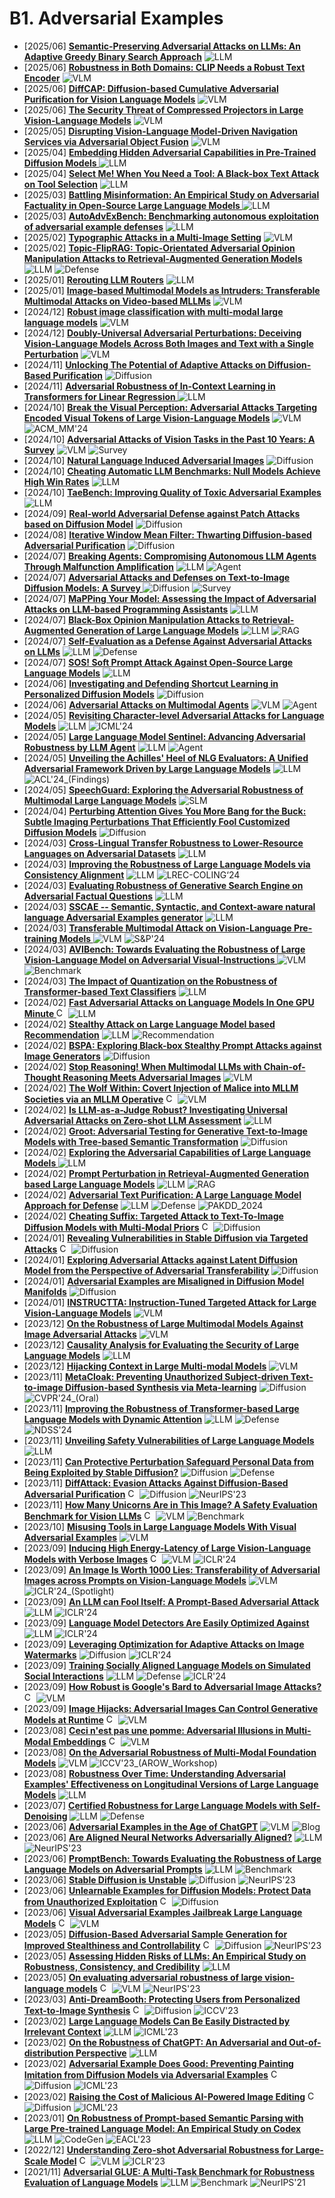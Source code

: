 # B1. Adversarial Examples
- [2025/06] **[Semantic-Preserving Adversarial Attacks on LLMs: An Adaptive Greedy Binary Search Approach](https://arxiv.org/abs/2506.18756)** ![LLM](https://img.shields.io/badge/LLM-589cf4)
- [2025/06] **[Robustness in Both Domains: CLIP Needs a Robust Text Encoder](https://arxiv.org/abs/2506.03355)** ![VLM](https://img.shields.io/badge/VLM-c7688b)
- [2025/06] **[DiffCAP: Diffusion-based Cumulative Adversarial Purification for Vision Language Models](https://arxiv.org/abs/2506.03933)** ![VLM](https://img.shields.io/badge/VLM-c7688b)
- [2025/06] **[The Security Threat of Compressed Projectors in Large Vision-Language Models](https://arxiv.org/abs/2506.00534)** ![VLM](https://img.shields.io/badge/VLM-c7688b)
- [2025/05] **[Disrupting Vision-Language Model-Driven Navigation Services via Adversarial Object Fusion](https://arxiv.org/abs/2505.23266)** ![VLM](https://img.shields.io/badge/VLM-c7688b)
- [2025/04] **[Embedding Hidden Adversarial Capabilities in Pre-Trained Diffusion Models ](https://arxiv.org/abs/2504.08782)** ![LLM](https://img.shields.io/badge/LLM-589cf4)
- [2025/04] **[Select Me! When You Need a Tool: A Black-box Text Attack on Tool Selection](https://arxiv.org/abs/2504.04809)** ![LLM](https://img.shields.io/badge/LLM-589cf4)
- [2025/03] **[Battling Misinformation: An Empirical Study on Adversarial Factuality in Open-Source Large Language Models ](https://arxiv.org/abs/2503.10690)** ![LLM](https://img.shields.io/badge/LLM-589cf4)
- [2025/03] **[AutoAdvExBench: Benchmarking autonomous exploitation of adversarial example defenses](https://arxiv.org/abs/2503.01811)** ![LLM](https://img.shields.io/badge/LLM-589cf4)
- [2025/02] **[Typographic Attacks in a Multi-Image Setting](https://arxiv.org/abs/2502.08193)** ![VLM](https://img.shields.io/badge/VLM-c7688b)
- [2025/02] **[Topic-FlipRAG: Topic-Orientated Adversarial Opinion Manipulation Attacks to Retrieval-Augmented Generation Models](https://arxiv.org/abs/2502.01386)** ![LLM](https://img.shields.io/badge/LLM-589cf4) ![Defense](https://img.shields.io/badge/Defense-87b800)
- [2025/01] **[Rerouting LLM Routers](https://arxiv.org/abs/2501.01818)** ![LLM](https://img.shields.io/badge/LLM-589cf4)
- [2025/01] **[Image-based Multimodal Models as Intruders: Transferable Multimodal Attacks on Video-based MLLMs](https://arxiv.org/abs/2501.01042)** ![VLM](https://img.shields.io/badge/VLM-c7688b)
- [2024/12] **[Robust image classification with multi-modal large language models](https://arxiv.org/abs/2412.10353)** ![VLM](https://img.shields.io/badge/VLM-c7688b)
- [2024/12] **[Doubly-Universal Adversarial Perturbations: Deceiving Vision-Language Models Across Both Images and Text with a Single Perturbation](https://arxiv.org/abs/2412.08108)** ![VLM](https://img.shields.io/badge/VLM-c7688b)
- [2024/11] **[Unlocking The Potential of Adaptive Attacks on Diffusion-Based Purification](https://arxiv.org/abs/2411.16598)** ![Diffusion](https://img.shields.io/badge/Diffusion-a99cf4)
- [2024/11] **[Adversarial Robustness of In-Context Learning in Transformers for Linear Regression ](https://arxiv.org/abs/2411.05189)** ![LLM](https://img.shields.io/badge/LLM-589cf4)
- [2024/10] **[Break the Visual Perception: Adversarial Attacks Targeting Encoded Visual Tokens of Large Vision-Language Models](https://arxiv.org/abs/2410.06699)** ![VLM](https://img.shields.io/badge/VLM-c7688b) ![ACM_MM'24](https://img.shields.io/badge/ACM_MM'24-f1b800)
- [2024/10] **[Adversarial Attacks of Vision Tasks in the Past 10 Years: A Survey](https://arxiv.org/abs/2410.23687)** ![VLM](https://img.shields.io/badge/VLM-c7688b) ![Survey](https://img.shields.io/badge/Survey-87b800)
- [2024/10] **[Natural Language Induced Adversarial Images](https://arxiv.org/abs/2410.08620)** ![Diffusion](https://img.shields.io/badge/Diffusion-a99cf4)
- [2024/10] **[Cheating Automatic LLM Benchmarks: Null Models Achieve High Win Rates](https://arxiv.org/abs/2410.07137)** ![LLM](https://img.shields.io/badge/LLM-589cf4)
- [2024/10] **[TaeBench: Improving Quality of Toxic Adversarial Examples](https://arxiv.org/abs/2410.05573)** ![LLM](https://img.shields.io/badge/LLM-589cf4)
- [2024/09] **[Real-world Adversarial Defense against Patch Attacks based on Diffusion Model](https://arxiv.org/abs/2409.09406)** ![Diffusion](https://img.shields.io/badge/Diffusion-a99cf4)
- [2024/08] **[Iterative Window Mean Filter: Thwarting Diffusion-based Adversarial Purification](https://arxiv.org/abs/2408.10673)** ![Diffusion](https://img.shields.io/badge/Diffusion-a99cf4)
- [2024/07] **[Breaking Agents: Compromising Autonomous LLM Agents Through Malfunction Amplification](https://arxiv.org/abs/2407.20859)** ![LLM](https://img.shields.io/badge/LLM-589cf4) ![Agent](https://img.shields.io/badge/Agent-87b800)
- [2024/07] **[Adversarial Attacks and Defenses on Text-to-Image Diffusion Models: A Survey ](https://arxiv.org/abs/2407.15861)** ![Diffusion](https://img.shields.io/badge/Diffusion-a99cf4) ![Survey](https://img.shields.io/badge/Survey-87b800)
- [2024/07] **[MaPPing Your Model: Assessing the Impact of Adversarial Attacks on LLM-based Programming Assistants](https://arxiv.org/abs/2407.11072)** ![LLM](https://img.shields.io/badge/LLM-589cf4)
- [2024/07] **[Black-Box Opinion Manipulation Attacks to Retrieval-Augmented Generation of Large Language Models](https://arxiv.org/abs/2407.13757)** ![LLM](https://img.shields.io/badge/LLM-589cf4) ![RAG](https://img.shields.io/badge/RAG-87b800)
- [2024/07] **[Self-Evaluation as a Defense Against Adversarial Attacks on LLMs](https://arxiv.org/abs/2407.03234)** ![LLM](https://img.shields.io/badge/LLM-589cf4) ![Defense](https://img.shields.io/badge/Defense-87b800)
- [2024/07] **[SOS! Soft Prompt Attack Against Open-Source Large Language Models](https://arxiv.org/abs/2407.03160)** ![LLM](https://img.shields.io/badge/LLM-589cf4)
- [2024/06] **[Investigating and Defending Shortcut Learning in Personalized Diffusion Models](https://arxiv.org/abs/2406.18944)** ![Diffusion](https://img.shields.io/badge/Diffusion-a99cf4)
- [2024/06] **[Adversarial Attacks on Multimodal Agents](https://arxiv.org/abs/2406.12814)** ![VLM](https://img.shields.io/badge/VLM-c7688b) ![Agent](https://img.shields.io/badge/Agent-87b800)
- [2024/05] **[Revisiting Character-level Adversarial Attacks for Language Models](https://arxiv.org/abs/2405.14646)** ![LLM](https://img.shields.io/badge/LLM-589cf4) ![ICML'24](https://img.shields.io/badge/ICML'24-f1b800)
- [2024/05] **[Large Language Model Sentinel: Advancing Adversarial Robustness by LLM Agent](https://arxiv.org/abs/2405.20770)** ![LLM](https://img.shields.io/badge/LLM-589cf4) ![Agent](https://img.shields.io/badge/Agent-87b800)
- [2024/05] **[Unveiling the Achilles' Heel of NLG Evaluators: A Unified Adversarial Framework Driven by Large Language Models](https://arxiv.org/abs/2405.14646)** ![LLM](https://img.shields.io/badge/LLM-589cf4) ![ACL'24_(Findings)](https://img.shields.io/badge/ACL'24_(Findings)-f1b800)
- [2024/05] **[SpeechGuard: Exploring the Adversarial Robustness of Multimodal Large Language Models](https://arxiv.org/abs/2405.08317)** ![SLM](https://img.shields.io/badge/SLM-39c5bb)
- [2024/04] **[Perturbing Attention Gives You More Bang for the Buck: Subtle Imaging Perturbations That Efficiently Fool Customized Diffusion Models](https://arxiv.org/abs/2404.15081)** ![Diffusion](https://img.shields.io/badge/Diffusion-a99cf4)
- [2024/03] **[Cross-Lingual Transfer Robustness to Lower-Resource Languages on Adversarial Datasets](https://arxiv.org/abs/2403.20056)** ![LLM](https://img.shields.io/badge/LLM-589cf4)
- [2024/03] **[Improving the Robustness of Large Language Models via Consistency Alignment](https://arxiv.org/abs/2403.14221)** ![LLM](https://img.shields.io/badge/LLM-589cf4) ![LREC-COLING‘24](https://img.shields.io/badge/LREC-COLING‘24-f1b800)
- [2024/03] **[Evaluating Robustness of Generative Search Engine on Adversarial Factual Questions](https://arxiv.org/abs/2403.12077)** ![LLM](https://img.shields.io/badge/LLM-589cf4)
- [2024/03] **[SSCAE -- Semantic, Syntactic, and Context-aware natural language Adversarial Examples generator](https://arxiv.org/abs/2403.11833)** ![LLM](https://img.shields.io/badge/LLM-589cf4)
- [2024/03] **[Transferable Multimodal Attack on Vision-Language Pre-training Models ](https://www.computer.org/csdl/proceedings-article/sp/2024/313000a102/1Ub239H4xyg)** ![VLM](https://img.shields.io/badge/VLM-c7688b) ![S&P'24](https://img.shields.io/badge/S&P'24-f1b800)
- [2024/03] **[AVIBench: Towards Evaluating the Robustness of Large Vision-Language Model on Adversarial Visual-Instructions ](https://arxiv.org/abs/2403.09346)** ![VLM](https://img.shields.io/badge/VLM-c7688b) ![Benchmark](https://img.shields.io/badge/Benchmark-87b800)
- [2024/03] **[The Impact of Quantization on the Robustness of Transformer-based Text Classifiers](https://arxiv.org/abs/2403.05365)** ![LLM](https://img.shields.io/badge/LLM-589cf4)
- [2024/02] **[Fast Adversarial Attacks on Language Models In One GPU Minute ](https://arxiv.org/abs/2402.15570)** [<img src="https://github.com/FortAwesome/Font-Awesome/blob/6.x/svgs/brands/github.svg" alt="Code" width="15" height="15">](https://github.com/vinusankars/BEAST) ![LLM](https://img.shields.io/badge/LLM-589cf4)
- [2024/02] **[Stealthy Attack on Large Language Model based Recommendation](https://arxiv.org/abs/2402.14836)** ![LLM](https://img.shields.io/badge/LLM-589cf4) ![Recommendation](https://img.shields.io/badge/Recommendation-87b800)
- [2024/02] **[BSPA: Exploring Black-box Stealthy Prompt Attacks against Image Generators](https://arxiv.org/abs/2402.15218)** ![Diffusion](https://img.shields.io/badge/Diffusion-a99cf4)
- [2024/02] **[Stop Reasoning! When Multimodal LLMs with Chain-of-Thought Reasoning Meets Adversarial Images](https://arxiv.org/abs/2402.14899)** ![VLM](https://img.shields.io/badge/VLM-c7688b)
- [2024/02] **[The Wolf Within: Covert Injection of Malice into MLLM Societies via an MLLM Operative](https://arxiv.org/abs/2402.14859)** [<img src="https://github.com/FortAwesome/Font-Awesome/blob/6.x/svgs/brands/github.svg" alt="Code" width="15" height="15">](https://github.com/ChengshuaiZhao0/The-Wolf-Within) ![VLM](https://img.shields.io/badge/VLM-c7688b)
- [2024/02] **[Is LLM-as-a-Judge Robust? Investigating Universal Adversarial Attacks on Zero-shot LLM Assessment](https://arxiv.org/abs/2402.14016)** ![LLM](https://img.shields.io/badge/LLM-589cf4)
- [2024/02] **[Groot: Adversarial Testing for Generative Text-to-Image Models with Tree-based Semantic Transformation](https://arxiv.org/abs/2402.12100)** ![Diffusion](https://img.shields.io/badge/Diffusion-a99cf4)
- [2024/02] **[Exploring the Adversarial Capabilities of Large Language Models ](https://arxiv.org/abs/2402.09132)** ![LLM](https://img.shields.io/badge/LLM-589cf4)
- [2024/02] **[Prompt Perturbation in Retrieval-Augmented Generation based Large Language Models](https://arxiv.org/abs/2402.07179)** ![LLM](https://img.shields.io/badge/LLM-589cf4) ![RAG](https://img.shields.io/badge/RAG-87b800)
- [2024/02] **[Adversarial Text Purification: A Large Language Model Approach for Defense](https://arxiv.org/abs/2402.06655)** ![LLM](https://img.shields.io/badge/LLM-589cf4) ![Defense](https://img.shields.io/badge/Defense-87b800) ![PAKDD_2024](https://img.shields.io/badge/PAKDD_2024-f1b800)
- [2024/02] **[Cheating Suffix: Targeted Attack to Text-To-Image Diffusion Models with Multi-Modal Priors](https://arxiv.org/abs/2402.01369)** [<img src="https://github.com/FortAwesome/Font-Awesome/blob/6.x/svgs/brands/github.svg" alt="Code" width="15" height="15">](https://github.com/ydc123/MMP-Attack) ![Diffusion](https://img.shields.io/badge/Diffusion-a99cf4)
- [2024/01] **[Revealing Vulnerabilities in Stable Diffusion via Targeted Attacks](https://arxiv.org/abs/2401.08725)** [<img src="https://github.com/FortAwesome/Font-Awesome/blob/6.x/svgs/brands/github.svg" alt="Code" width="15" height="15">](https://github.com/datar001/Revealing-Vulnerabilities-in-Stable-Diffusion-via-Targeted-Attacks) ![Diffusion](https://img.shields.io/badge/Diffusion-a99cf4)
- [2024/01] **[Exploring Adversarial Attacks against Latent Diffusion Model from the Perspective of Adversarial Transferability](https://arxiv.org/abs/2401.07087)** ![Diffusion](https://img.shields.io/badge/Diffusion-a99cf4)
- [2024/01] **[Adversarial Examples are Misaligned in Diffusion Model Manifolds](https://arxiv.org/abs/2401.06637)** ![Diffusion](https://img.shields.io/badge/Diffusion-a99cf4)
- [2024/01] **[INSTRUCTTA: Instruction-Tuned Targeted Attack for Large Vision-Language Models](https://arxiv.org/abs/2312.01886)** ![VLM](https://img.shields.io/badge/VLM-c7688b)
- [2023/12] **[On the Robustness of Large Multimodal Models Against Image Adversarial Attacks](https://arxiv.org/abs/2312.03777)** ![VLM](https://img.shields.io/badge/VLM-c7688b)
- [2023/12] **[Causality Analysis for Evaluating the Security of Large Language Models](https://arxiv.org/abs/2312.07876)** ![LLM](https://img.shields.io/badge/LLM-589cf4)
- [2023/12] **[Hijacking Context in Large Multi-modal Models](https://arxiv.org/abs/2312.07553)** ![VLM](https://img.shields.io/badge/VLM-c7688b)
- [2023/11] **[MetaCloak: Preventing Unauthorized Subject-driven Text-to-image Diffusion-based Synthesis via Meta-learning](https://arxiv.org/abs/2311.13127)** ![Diffusion](https://img.shields.io/badge/Diffusion-a99cf4) ![CVPR'24_(Oral)](https://img.shields.io/badge/CVPR'24_(Oral)-f1b800)
- [2023/11] **[Improving the Robustness of Transformer-based Large Language Models with Dynamic Attention](https://arxiv.org/abs/2311.17400)** ![LLM](https://img.shields.io/badge/LLM-589cf4) ![Defense](https://img.shields.io/badge/Defense-87b800) ![NDSS'24](https://img.shields.io/badge/NDSS'24-f1b800)
- [2023/11] **[Unveiling Safety Vulnerabilities of Large Language Models](https://arxiv.org/abs/2311.04124)** ![LLM](https://img.shields.io/badge/LLM-589cf4)
- [2023/11] **[Can Protective Perturbation Safeguard Personal Data from Being Exploited by Stable Diffusion?](https://arxiv.org/abs/2312.00084)** ![Diffusion](https://img.shields.io/badge/Diffusion-a99cf4) ![Defense](https://img.shields.io/badge/Defense-87b800)
- [2023/11] **[DiffAttack: Evasion Attacks Against Diffusion-Based Adversarial Purification](https://arxiv.org/abs/2311.16124)** [<img src="https://github.com/FortAwesome/Font-Awesome/blob/6.x/svgs/brands/github.svg" alt="Code" width="15" height="15">](https://github.com/kangmintong/DiffAttack) ![Diffusion](https://img.shields.io/badge/Diffusion-a99cf4) ![NeurIPS'23](https://img.shields.io/badge/NeurIPS'23-f1b800)
- [2023/11] **[How Many Unicorns Are in This Image? A Safety Evaluation Benchmark for Vision LLMs](https://arxiv.org/abs/2311.16101)** [<img src="https://github.com/FortAwesome/Font-Awesome/blob/6.x/svgs/brands/github.svg" alt="Code" width="15" height="15">](https://github.com/UCSC-VLAA/vllm-safety-benchmark) ![VLM](https://img.shields.io/badge/VLM-c7688b) ![Benchmark](https://img.shields.io/badge/Benchmark-87b800)
- [2023/10] **[Misusing Tools in Large Language Models With Visual Adversarial Examples](https://arxiv.org/abs/2310.03185)** ![VLM](https://img.shields.io/badge/VLM-c7688b)
- [2023/09] **[Inducing High Energy-Latency of Large Vision-Language Models with Verbose Images](https://openreview.net/forum?id=BteuUysuXX)** [<img src="https://github.com/FortAwesome/Font-Awesome/blob/6.x/svgs/brands/github.svg" alt="Code" width="15" height="15">](https://github.com/KuofengGao/Verbose_Images) ![VLM](https://img.shields.io/badge/VLM-c7688b) ![ICLR'24](https://img.shields.io/badge/ICLR'24-f1b800)
- [2023/09] **[An Image Is Worth 1000 Lies: Transferability of Adversarial Images across Prompts on Vision-Language Models](https://openreview.net/forum?id=nc5GgFAvtk)** ![VLM](https://img.shields.io/badge/VLM-c7688b) ![ICLR'24_(Spotlight)](https://img.shields.io/badge/ICLR'24_(Spotlight)-f1b800)
- [2023/09] **[An LLM can Fool Itself: A Prompt-Based Adversarial Attack](https://openreview.net/forum?id=VVgGbB9TNV)** ![LLM](https://img.shields.io/badge/LLM-589cf4) ![ICLR'24](https://img.shields.io/badge/ICLR'24-f1b800)
- [2023/09] **[Language Model Detectors Are Easily Optimized Against](https://openreview.net/forum?id=4eJDMjYZZG)** ![LLM](https://img.shields.io/badge/LLM-589cf4) ![ICLR'24](https://img.shields.io/badge/ICLR'24-f1b800)
- [2023/09] **[Leveraging Optimization for Adaptive Attacks on Image Watermarks](https://openreview.net/forum?id=O9PArxKLe1)** ![Diffusion](https://img.shields.io/badge/Diffusion-a99cf4) ![ICLR'24](https://img.shields.io/badge/ICLR'24-f1b800)
- [2023/09] **[Training Socially Aligned Language Models on Simulated Social Interactions](https://openreview.net/forum?id=NddKiWtdUm)** ![LLM](https://img.shields.io/badge/LLM-589cf4) ![Defense](https://img.shields.io/badge/Defense-87b800) ![ICLR'24](https://img.shields.io/badge/ICLR'24-f1b800)
- [2023/09] **[How Robust is Google's Bard to Adversarial Image Attacks?](https://arxiv.org/abs/2309.11751)** [<img src="https://github.com/FortAwesome/Font-Awesome/blob/6.x/svgs/brands/github.svg" alt="Code" width="15" height="15">](https://github.com/thu-ml/Attack-Bard) ![VLM](https://img.shields.io/badge/VLM-c7688b)
- [2023/09] **[Image Hijacks: Adversarial Images Can Control Generative Models at Runtime](https://arxiv.org/abs/2309.00236)** [<img src="https://github.com/FortAwesome/Font-Awesome/blob/6.x/svgs/brands/github.svg" alt="Code" width="15" height="15">](https://github.com/euanong/image-hijacks) ![VLM](https://img.shields.io/badge/VLM-c7688b)
- [2023/08] **[Ceci n'est pas une pomme: Adversarial Illusions in Multi-Modal Embeddings](https://arxiv.org/abs/2308.11804)** [<img src="https://github.com/FortAwesome/Font-Awesome/blob/6.x/svgs/brands/github.svg" alt="Code" width="15" height="15">](https://github.com/ebagdasa/adversarial_illusions) ![VLM](https://img.shields.io/badge/VLM-c7688b)
- [2023/08] **[On the Adversarial Robustness of Multi-Modal Foundation Models](https://arxiv.org/abs/2308.10741)** ![VLM](https://img.shields.io/badge/VLM-c7688b) ![ICCV'23_(AROW_Workshop)](https://img.shields.io/badge/ICCV'23_(AROW_Workshop)-f1b800)
- [2023/08] **[Robustness Over Time: Understanding Adversarial Examples' Effectiveness on Longitudinal Versions of Large Language Models](https://arxiv.org/abs/2308.07847)** ![LLM](https://img.shields.io/badge/LLM-589cf4)
- [2023/07] **[Certified Robustness for Large Language Models with Self-Denoising](https://arxiv.org/abs/2307.07171)** ![LLM](https://img.shields.io/badge/LLM-589cf4) ![Defense](https://img.shields.io/badge/Defense-87b800)
- [2023/06] **[Adversarial Examples in the Age of ChatGPT](http://spylab.ai/blog/chatbot-adversarial-examples/)** ![VLM](https://img.shields.io/badge/VLM-c7688b) ![Blog](https://img.shields.io/badge/Blog-f1b800)
- [2023/06] **[Are Aligned Neural Networks Adversarially Aligned?](https://arxiv.org/abs/2306.15447)** ![LLM](https://img.shields.io/badge/LLM-589cf4) ![NeurIPS'23](https://img.shields.io/badge/NeurIPS'23-f1b800)
- [2023/06] **[PromptBench: Towards Evaluating the Robustness of Large Language Models on Adversarial Prompts](https://arxiv.org/abs/2306.04528)** ![LLM](https://img.shields.io/badge/LLM-589cf4) ![Benchmark](https://img.shields.io/badge/Benchmark-87b800)
- [2023/06] **[Stable Diffusion is Unstable](https://arxiv.org/abs/2306.02583)** ![Diffusion](https://img.shields.io/badge/Diffusion-a99cf4) ![NeurIPS'23](https://img.shields.io/badge/NeurIPS'23-f1b800)
- [2023/06] **[Unlearnable Examples for Diffusion Models: Protect Data from Unauthorized Exploitation](https://arxiv.org/abs/2306.01902)** [<img src="https://github.com/FortAwesome/Font-Awesome/blob/6.x/svgs/brands/github.svg" alt="Code" width="15" height="15">](https://github.com/ZhengyueZhao/EUDP) ![Diffusion](https://img.shields.io/badge/Diffusion-a99cf4)
- [2023/06] **[Visual Adversarial Examples Jailbreak Large Language Models](https://arxiv.org/abs/2306.13213)** [<img src="https://github.com/FortAwesome/Font-Awesome/blob/6.x/svgs/brands/github.svg" alt="Code" width="15" height="15">](https://github.com/Unispac/Visual-Adversarial-Examples-Jailbreak-Large-Language-Models) ![VLM](https://img.shields.io/badge/VLM-c7688b)
- [2023/05] **[Diffusion-Based Adversarial Sample Generation for Improved Stealthiness and Controllability](https://arxiv.org/abs/2305.16494)** [<img src="https://github.com/FortAwesome/Font-Awesome/blob/6.x/svgs/brands/github.svg" alt="Code" width="15" height="15">](https://github.com/xavihart/Diff-PGD) ![Diffusion](https://img.shields.io/badge/Diffusion-a99cf4) ![NeurIPS'23](https://img.shields.io/badge/NeurIPS'23-f1b800)
- [2023/05] **[Assessing Hidden Risks of LLMs: An Empirical Study on Robustness, Consistency, and Credibility](https://arxiv.org/abs/2305.10235)** ![LLM](https://img.shields.io/badge/LLM-589cf4)
- [2023/05] **[On evaluating adversarial robustness of large vision-language models](https://arxiv.org/abs/2305.16934)** [<img src="https://github.com/FortAwesome/Font-Awesome/blob/6.x/svgs/brands/github.svg" alt="Code" width="15" height="15">](https://github.com/yunqing-me/AttackVLM) ![VLM](https://img.shields.io/badge/VLM-c7688b) ![NeurIPS'23](https://img.shields.io/badge/NeurIPS'23-f1b800)
- [2023/03] **[Anti-DreamBooth: Protecting Users from Personalized Text-to-Image Synthesis](https://arxiv.org/abs/2303.15433)** [<img src="https://github.com/FortAwesome/Font-Awesome/blob/6.x/svgs/brands/github.svg" alt="Code" width="15" height="15">](https://github.com/VinAIResearch/Anti-DreamBooth) ![Diffusion](https://img.shields.io/badge/Diffusion-a99cf4) ![ICCV'23](https://img.shields.io/badge/ICCV'23-f1b800)
- [2023/02] **[Large Language Models Can Be Easily Distracted by Irrelevant Context](https://arxiv.org/abs/2302.00093)** ![LLM](https://img.shields.io/badge/LLM-589cf4) ![ICML'23](https://img.shields.io/badge/ICML'23-f1b800)
- [2023/02] **[On the Robustness of ChatGPT: An Adversarial and Out-of-distribution Perspective](https://arxiv.org/abs/2302.12095)** ![LLM](https://img.shields.io/badge/LLM-589cf4)
- [2023/02] **[Adversarial Example Does Good: Preventing Painting Imitation from Diffusion Models via Adversarial Examples](https://arxiv.org/abs/2302.04578)** [<img src="https://github.com/FortAwesome/Font-Awesome/blob/6.x/svgs/brands/github.svg" alt="Code" width="15" height="15">](https://github.com/mist-project/mist) ![Diffusion](https://img.shields.io/badge/Diffusion-a99cf4) ![ICML'23](https://img.shields.io/badge/ICML'23-f1b800)
- [2023/02] **[Raising the Cost of Malicious AI-Powered Image Editing](https://arxiv.org/abs/2302.06588)** [<img src="https://github.com/FortAwesome/Font-Awesome/blob/6.x/svgs/brands/github.svg" alt="Code" width="15" height="15">](https://github.com/MadryLab/photoguard) ![Diffusion](https://img.shields.io/badge/Diffusion-a99cf4) ![ICML'23](https://img.shields.io/badge/ICML'23-f1b800)
- [2023/01] **[On Robustness of Prompt-based Semantic Parsing with Large Pre-trained Language Model: An Empirical Study on Codex](https://arxiv.org/abs/2301.12868)** ![LLM](https://img.shields.io/badge/LLM-589cf4) ![CodeGen](https://img.shields.io/badge/CodeGen-87b800) ![EACL'23](https://img.shields.io/badge/EACL'23-f1b800)
- [2022/12] **[Understanding Zero-shot Adversarial Robustness for Large-Scale Model](https://arxiv.org/abs/2212.07016)** [<img src="https://github.com/FortAwesome/Font-Awesome/blob/6.x/svgs/brands/github.svg" alt="Code" width="15" height="15">](https://github.com/cvlab-columbia/ZSRobust4FoundationModel) ![VLM](https://img.shields.io/badge/VLM-c7688b) ![ICLR'23](https://img.shields.io/badge/ICLR'23-f1b800)
- [2021/11] **[Adversarial GLUE: A Multi-Task Benchmark for Robustness Evaluation of Language Models](https://arxiv.org/abs/2111.02840)** ![LLM](https://img.shields.io/badge/LLM-589cf4) ![Benchmark](https://img.shields.io/badge/Benchmark-87b800) ![NeurIPS'21](https://img.shields.io/badge/NeurIPS'21-f1b800)
